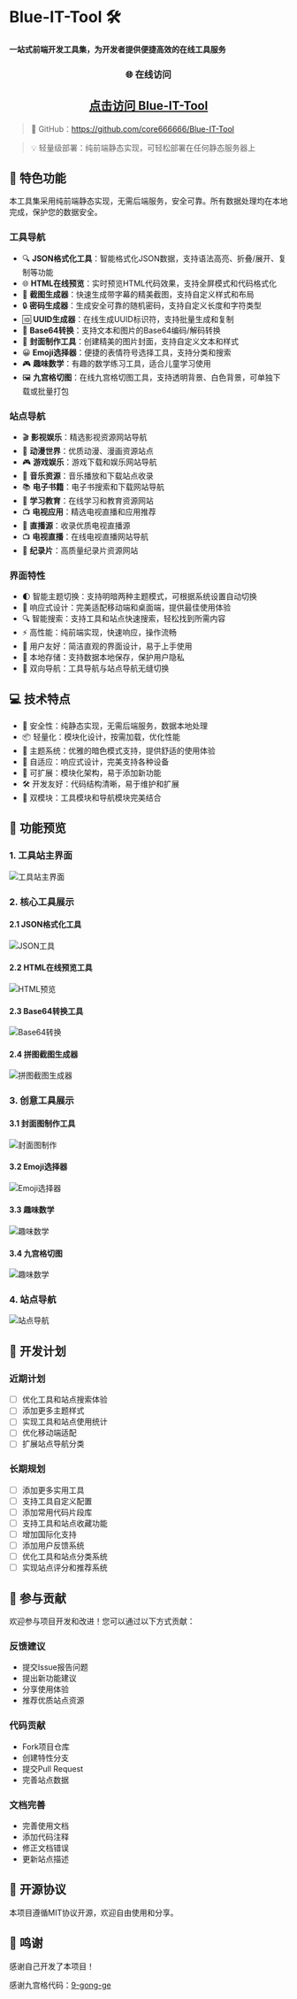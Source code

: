 # Blue-IT-Tool 🛠️

#### 一站式前端开发工具集，为开发者提供便捷高效的在线工具服务

<div align="center">
  
### 🌐 在线访问
## [点击访问 Blue-IT-Tool](https://core666666.github.io/Blue-IT-Tool)

</div>

>🔗 GitHub：https://github.com/core666666/Blue-IT-Tool

>💡 轻量级部署：纯前端静态实现，可轻松部署在任何静态服务器上

## 🌟 特色功能

本工具集采用纯前端静态实现，无需后端服务，安全可靠。所有数据处理均在本地完成，保护您的数据安全。

### 工具导航
- 🔍 **JSON格式化工具**：智能格式化JSON数据，支持语法高亮、折叠/展开、复制等功能
- 🌐 **HTML在线预览**：实时预览HTML代码效果，支持全屏模式和代码格式化
- 🎨 **截图生成器**：快速生成带字幕的精美截图，支持自定义样式和布局
- 🔒 **密码生成器**：生成安全可靠的随机密码，支持自定义长度和字符类型
- 🆔 **UUID生成器**：在线生成UUID标识符，支持批量生成和复制
- 🔄 **Base64转换**：支持文本和图片的Base64编码/解码转换
- 🎯 **封面制作工具**：创建精美的图片封面，支持自定义文本和样式
- 😀 **Emoji选择器**：便捷的表情符号选择工具，支持分类和搜索
- 🎮 **趣味数学**：有趣的数学练习工具，适合儿童学习使用
- 🖼️ **九宫格切图**：在线九宫格切图工具，支持透明背景、白色背景，可单独下载或批量打包

### 站点导航
- 🎬 **影视娱乐**：精选影视资源网站导航
- 🌸 **动漫世界**：优质动漫、漫画资源站点
- 🎮 **游戏娱乐**：游戏下载和娱乐网站导航
- 🎵 **音乐资源**：音乐播放和下载站点收录
- 📚 **电子书籍**：电子书搜索和下载网站导航
- 📖 **学习教育**：在线学习和教育资源网站
- 📺 **电视应用**：精选电视直播和应用推荐
- 📡 **直播源**：收录优质电视直播源
- 📺 **电视直播**：在线电视直播网站导航
- 🎥 **纪录片**：高质量纪录片资源网站

### 界面特性
- 🌓 智能主题切换：支持明暗两种主题模式，可根据系统设置自动切换
- 📱 响应式设计：完美适配移动端和桌面端，提供最佳使用体验
- 🔍 智能搜索：支持工具和站点快速搜索，轻松找到所需内容
- ⚡ 高性能：纯前端实现，快速响应，操作流畅
- 🎯 用户友好：简洁直观的界面设计，易于上手使用
- 💾 本地存储：支持数据本地保存，保护用户隐私
- 🔄 双向导航：工具导航与站点导航无缝切换

## 💻 技术特点

- 🔐 安全性：纯静态实现，无需后端服务，数据本地处理
- 📦 轻量化：模块化设计，按需加载，优化性能
- 🎨 主题系统：优雅的暗色模式支持，提供舒适的使用体验
- 📱 自适应：响应式设计，完美支持各种设备
- 🔌 可扩展：模块化架构，易于添加新功能
- 🛠️ 开发友好：代码结构清晰，易于维护和扩展
- 🔄 双模块：工具模块和导航模块完美结合

## 📸 功能预览

### 1. 工具站主界面
![工具站主界面](https://image.baidu.com/search/down?url=http://tvax2.sinaimg.cn/large/0061Cjilly1hyr5a8q7wcj31hb0p57d0.jpg)

### 2. 核心工具展示

#### 2.1 JSON格式化工具
![JSON工具](https://image.baidu.com/search/down?url=http://tvax2.sinaimg.cn/large/0061Cjilly1hw7t3j8a4gj318g0nijz0.jpg)

#### 2.2 HTML在线预览工具
![HTML预览](https://image.baidu.com/search/down?url=http://tvax2.sinaimg.cn/large/0061Cjilly1hw7t1foptoj318f0njth4.jpg)

#### 2.3 Base64转换工具
![Base64转换](https://image.baidu.com/search/down?url=http://tvax1.sinaimg.cn/large/0061Cjilly1hyr3a1plmoj31hc0pb7d7.jpg)

#### 2.4 拼图截图生成器
![拼图截图生成器](https://image.baidu.com/search/down?url=http://tvax4.sinaimg.cn/large/0061Cjilly1hyr39adholj31ha0z2x0h.jpg)

### 3. 创意工具展示

#### 3.1 封面图制作工具
![封面图制作](https://image.baidu.com/search/down?url=http://tvax2.sinaimg.cn/large/0061Cjilly1hyr354wo10j31hc0pbts2.jpg)

#### 3.2 Emoji选择器
![Emoji选择器](https://image.baidu.com/search/down?url=http://tvax2.sinaimg.cn/large/0061Cjilly1hyr381ay50j31hc0pbtgz.jpg)

#### 3.3 趣味数学
![趣味数学](https://image.baidu.com/search/down?url=http://tvax1.sinaimg.cn/large/0061Cjilly1hyr376d4irj31hc0pb77f.jpg)

#### 3.4 九宫格切图
![趣味数学](https://image.baidu.com/search/down?url=http://tvax4.sinaimg.cn/large/0061Cjilly1hyr55h3sb7j31881iwe5v.jpg)

### 4. 站点导航
![站点导航](https://image.baidu.com/search/down?url=http://tvax1.sinaimg.cn/large/0061Cjilly1hyr3axmstpj31hc0p612o.jpg)

## 🚀 开发计划

### 近期计划
- [ ] 优化工具和站点搜索体验
- [ ] 添加更多主题样式
- [ ] 实现工具和站点使用统计
- [ ] 优化移动端适配
- [ ] 扩展站点导航分类

### 长期规划
- [ ] 添加更多实用工具
- [ ] 支持工具自定义配置
- [ ] 添加常用代码片段库
- [ ] 支持工具和站点收藏功能
- [ ] 增加国际化支持
- [ ] 添加用户反馈系统
- [ ] 优化工具和站点分类系统
- [ ] 实现站点评分和推荐系统

## 🤝 参与贡献

欢迎参与项目开发和改进！您可以通过以下方式贡献：

### 反馈建议
- 提交Issue报告问题
- 提出新功能建议
- 分享使用体验
- 推荐优质站点资源

### 代码贡献
- Fork项目仓库
- 创建特性分支
- 提交Pull Request
- 完善站点数据

### 文档完善
- 完善使用文档
- 添加代码注释
- 修正文档错误
- 更新站点描述

## 📝 开源协议

本项目遵循MIT协议开源，欢迎自由使用和分享。

## 🙏 鸣谢

感谢自己开发了本项目！

感谢九宫格代码：[9-gong-ge](https://github.com/DemoJ/gradient-generator)
